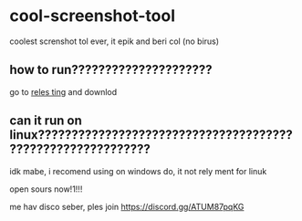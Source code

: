 # cool-screenshot-tool
coolest screnshot tol ever, it epik and beri col (no birus)

## how to run?????????????????????
go to [reles ting](https://github.com/Sabisa-324/cool-screenshot-tool/releases/tag/cool) and downlod

## can it run on linux???????????????????????????????????????????????????????????
idk mabe, i recomend using on windows do, it not rely ment for linuk


open sours now!1!!! 

me hav disco seber, ples join
https://discord.gg/ATUM87pqKG
